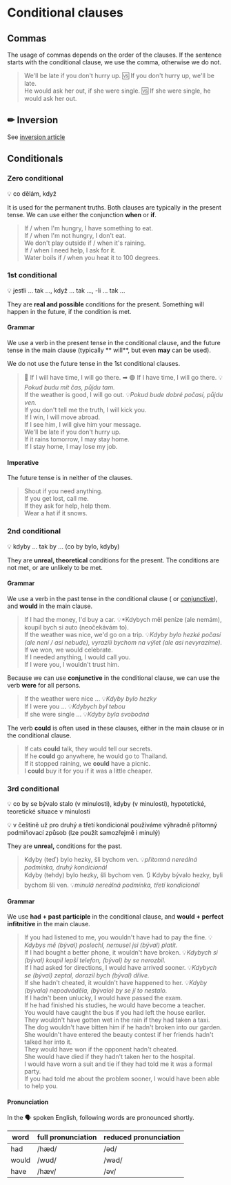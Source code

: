 # Conditional clauses

## Commas

The usage of commas depends on the order of the clauses. If the sentence starts with the conditional clause, we use the
comma, otherwise we do not.

> We'll be late if you don't hurry up. 🆚 If you don't hurry up, we'll be late. <br/>
> He would ask her out, if she were single. 🆚 If she were single, he would ask her out. <br/>

## ✏ Inversion

See [inversion article](/topics/sentence-structure/inversion.md#-formal-conditionals)

## Conditionals

### Zero conditional

💡 co dělám, když

It is used for the permanent truths. Both clauses are typically in the present tense. We can use either the
conjunction **when** or **if**.

> If / when I'm hungry, I have something to eat. <br/>
> If / when I'm not hungry, I don't eat. <br/>
> We don't play outside if / when it's raining. <br/>
> If / when I need help, I ask for it. <br/>
> Water boils if / when you heat it to 100 degrees. <br/>

### 1st conditional

💡 jestli ... tak ..., když ... tak ..., -li ... tak ...

They are **real and possible** conditions for the present. Something will happen in the future, if the condition is met.

#### Grammar

We use a verb in the present tense in the conditional clause, and the future tense in the main clause (typically **
will**, but even **may** can be used).

We do not use the future tense in the 1st conditional clauses.

> 🔴 If I will have time, I will go there. ➡ 🟢 If I have time, I will go there. 💡*Pokud budu mít čas, půjdu tam.* <br/>
> If the weather is good, I will go out. 💡*Pokud bude dobré počasí, půjdu ven.* <br/>
> If you don't tell me the truth, I will kick you. <br/>
> If I win, I will move abroad. <br/>
> If I see him, I will give him your message. <br/>
> We'll be late if you don't hurry up. <br/>
> If it rains tomorrow, I may stay home. <br/>
> If I stay home, I may lose my job. <br/>

#### Imperative

The future tense is in neither of the clauses.

> Shout if you need anything. <br/>
> If you get lost, call me. <br/>
> If they ask for help, help them. <br/>
> Wear a hat if it snows. <br/>

### 2nd conditional

💡 kdyby ... tak by ... (co by bylo, kdyby)

They are **unreal, theoretical** conditions for the present. The conditions are not met, or are unlikely to be met.

#### Grammar

We use a verb in the past tense in the conditional clause (
or [conjunctive](/topics/parts-of-speech/verbs/conjunctive.md)), and **would** in the main clause.

> If I had the money, I'd buy a car. 💡*Kdybych měl peníze (ale nemám), koupil bych si auto (neočekávám to).<br/>
> If the weather was nice, we'd go on a trip. 💡*Kdyby bylo hezké počasí (ale není / asi nebude), vyrazili bychom na
> výlet (ale asi nevyrazíme).* <br/>
> If we won, we would celebrate. <br/>
> If I needed anything, I would call you. <br/>
> If I were you, I wouldn't trust him. <br/>

Because we can use **conjunctive** in the conditional clause, we can use the verb **were** for all persons.

> If the weather were nice ... 💡*Kdyby bylo hezky* <br/>
> If I were you ... 💡*Kdybych byl tebou* <br/>
> If she were single ... 💡*Kdyby byla svobodná* <br/>

The verb **could** is often used in these clauses, either in the main clause or in the conditional clause.

> If cats **could** talk, they would tell our secrets. <br/>
> If he **could** go anywhere, he would go to Thailand. <br/>
> If it stopped raining, we **could** have a picnic. <br/>
> I **could** buy it for you if it was a little cheaper. <br/>

### 3rd conditional

💡 co by se bývalo stalo (v minulosti), kdyby (v minulosti), hypotetické, teoretické situace v minulosti

💡 v češtině už pro druhý a třetí kondicionál používáme výhradně přítomný podmiňovací způsob (lze použít samozřejmě i
minulý)

They are **unreal,** conditions for the past.

> Kdyby (teď) bylo hezky, šli bychom ven. 💡*přítomná nereálná podmínka, druhý kondicionál* <br/>
> Kdyby (tehdy) bylo hezky, šli bychom ven. 🔃 Kdyby bývalo hezky, byli bychom šli ven. 💡*minulá nereálná podmínka, třetí
> kondicionál* <br/>

#### Grammar

We use **had + past participle** in the conditional clause, and **would + perfect infitnitive** in the main clause.

> If you had listened to me, you wouldn't have had to pay the fine. 💡*Kdybys mě (býval) poslechl, nemusel jsi (býval)
platit.* <br/>
> If I had bought a better phone, it wouldn't have broken. 💡*Kdybych si (býval) koupil lepší telefon, (býval) by se
nerozbil.* <br/>
> If I had asked for directions, I would have arrived sooner. 💡*Kdybych se (býval) zeptal, dorazil bych (býval)
dříve.* <br/>
> If she hadn't cheated, it wouldn't have happened to her. 💡*Kdyby (bývala) nepodváděla, (bývalo) by se jí to
nestalo.* <br/>
> If I hadn't been unlucky, I would have passed the exam. <br/>
> If he had finished his studies, he would have become a teacher. <br/>
> You would have caught the bus if you had left the house earlier. <br/>
> They wouldn't have gotten wet in the rain if they had taken a taxi. <br/>
> The dog wouldn't have bitten him if he hadn't broken into our garden. <br/>
> She wouldn't have entered the beauty contest if her friends hadn't talked her into it. <br/>
> They would have won if the opponent hadn't cheated. <br/>
> She would have died if they hadn't taken her to the hospital. <br/>
> I would have worn a suit and tie if they had told me it was a formal party. <br/>
> If you had told me about the problem sooner, I would have been able to help you. <br/>

#### Pronunciation

In the 🗣 spoken English, following words are pronounced shortly.

| word  | full pronunciation | reduced pronunciation |
|-------|--------------------|-----------------------|
| had	  | /hæd/	             | /əd/                  |
| would | 	/wʊd/	            | /wəd/                 |
| have  | 	/hæv/	            | /əv/                  |
